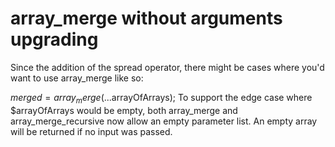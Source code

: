 # array_merge without arguments upgrading
Since the addition of the spread operator, there might be cases where you'd want to use array_merge like so:

$merged = array_merge(...$arrayOfArrays);
To support the edge case where $arrayOfArrays would be empty, both array_merge and array_merge_recursive now allow an empty parameter list. An empty array will be returned if no input was passed.

